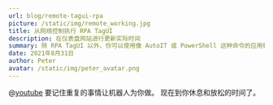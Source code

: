 ```yaml
---
url: blog/remote-tagui-rpa
picture: /static/img/remote_working.jpg
title: 从网络控制执行 RPA TagUI
description: 在仪表盘网站进行更新实际时间
summary: 除 RPA TagUI 以外，你可以使用像 AutoIT 或 PowerShell 这种命令的应用程序远程控制命令。下面是使用 TagUI Web 控件方法代替人类完成工作的例如。
date: 2021年8月31日
author: Peter
avatar: /static/img/peter_avatar.png
---
```

@[youtube](https://www.youtube.com/watch?v=winFtZ39YSQ)
要记住重复的事情让机器人为你做。 现在到你休息和放松的时间了。

